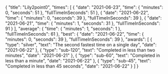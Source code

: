 {
  "title": "Lily2point0",
  "times": [
    {
      "date": "2021-06-23",
      "time": {
        "minutes": 0,
        "seconds": 51
      },
      "fullTimeInSeconds": 51
    },
    {
      "date": "2021-06-22",
      "time": {
        "minutes": 0,
        "seconds": 39
      },
      "fullTimeInSeconds": 39
    },
    {
      "date": "2021-06-21",
      "time": {
        "minutes": 1,
        "seconds": 31
      },
      "fullTimeInSeconds": 91
    }
  ],
  "average": {
    "time": {
      "minutes": 1,
      "seconds": 1
    },
    "fullTimeInSeconds": 61
  },
  "best": {
    "date": "2021-06-22",
    "time": {
      "minutes": 0,
      "seconds": 39
    },
    "fullTimeInSeconds": 39
  },
  "awards": [
    {
      "type": "silver",
      "text": "The second fastest time on a single day",
      "date": "2021-06-22"
    },
    {
      "type": "sub-120",
      "text": "Completed in less than two minutes",
      "date": "2021-06-21"
    },
    {
      "type": "sub-60",
      "text": "Completed in less than a minute",
      "date": "2021-06-22"
    },
    {
      "type": "sub-45",
      "text": "Completed in less than 45 seconds",
      "date": "2021-06-22"
    }
  ]
}